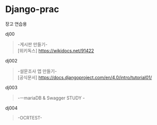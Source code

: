 # Django-prac
장고 연습용

dj00
>-게시판 만들기-  
 [위키독스] <https://wikidocs.net/91422>

dj002
>-설문조사 앱 만들기-  
 [공식문서] <https://docs.djangoproject.com/en/4.0/intro/tutorial01/>


dj003  
>-ㅡmariaDB & Swagger STUDY -    


dj004
>-OCRTEST-  



